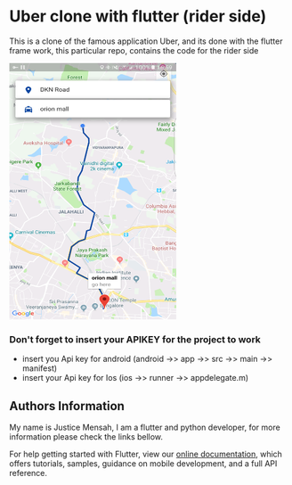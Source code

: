 # Uber clone with flutter (rider side)

This is a clone of the famous application Uber, and its done with the flutter frame work, this particular repo, contains the code for the rider side

<img src="lib/images/ss.png" width=300 height=460>

### Don't forget to insert your APIKEY for the project to work
* insert you Api key for android (android ->> app ->> src ->> main ->> manifest)
* insert your Api key for Ios (ios ->> runner ->> appdelegate.m)

## Authors Information
My name is Justice Mensah, I am a flutter and python developer, for more information please check the links bellow.

For help getting started with Flutter, view our 
[online documentation](https://flutter.io/docs), which offers tutorials, 
samples, guidance on mobile development, and a full API reference.
